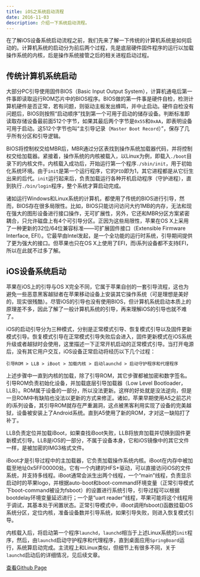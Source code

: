 ```yaml
---
title: iOS之系统启动流程
date: 2016-11-03
description: 介绍一下系统启动流程。
---
```


在了解iOS设备系统启动流程之前，我们先来了解一下传统的计算机系统是如何启动的。计算机系统的启动分为前后两个过程，先是底层硬件固件程序的运行以加载操作系统的内核，后是操作系统接管之后的相关进程启动过程。

## 传统计算机系统启动

大部分PC引导使用固件BIOS（Basic Input Output System），计算机通电后第一件事即读取运行ROM芯片中的BIOS程序。BIOS做的第一件事是硬件自检，检测计算机硬件是否正常，若有问题，则驱动主板发出蜂鸣，并中止启动。硬件自检没有问题后，BIOS则按照“启动顺序”找到第一个可用于启动的储存设备。判断标准即读取存储设备最前面512个字节，如果其最后两个字节是`0x55`和`0xAA`，即表明设备可用于启动。这512个字节也叫“主引导记录（`Master Boot Record`）”，保存了几乎所有分区和引导逻辑。

BIOS将控制权交给MBR后，MBR通过分区表找到操作系统加载器代码，并将控制权交给加载器。紧接着，操作系统的内核被载入，以Linux为例，即载入`./boot`目录下的内核文件。内核载入成功后，开始运行第一个程序`./sbin/init`，用于初始化系统环境。由于`init`是第一个运行程序，它的`PID`即为1，其它进程都是从它衍生出来的后代。`init`运行起来后，负责加载运行各种开机启动程序（守护进程），直到执行`./bin/login`程序，整个系统才算启动完成。

诸如运行Windows和Linux系统的计算机，都使用了传统的BIOS进行引导，然而，BIOS存在很多局限性。比如，BIOS只能访问访问大约1MB的内存，无法和现在强大的图形设备进行接口操作，无可扩展性，另外，它还和MBR分区方案紧密耦合，只允许磁盘上有4个可引导分区。正因为这些局限性，苹果在OS X上采用了一种更新的32位/64位兼容标准——可扩展固件接口（Extensible Firmware Interface, EFI）。它最早由Intel发起，是一个全功能的运行时系统，引导期间提供了更为强大的接口。但苹果也只在OS X上使用了EFI，而i系列设备都不支持EFI，所以在此就不过多了解。

## iOS设备系统启动

苹果在iOS上的引导与OS X完全不同，它属于苹果自创的一套引导流程，这也为避免一些恶意黑客越狱者在苹果移动设备上安装其它操作系统（可是理想是美好的，现实很残酷）。尽管iOS的引导也没有使用BIOS，但计算机系统启动本质上的原理差不多，因此了解了一般计算机系统的引导，再来理解iOS的引导也就不难了。

iOS的启动引导分为三种模式，分别是正常模式引导、恢复模式引导以及固件更新模式引导。恢复模式引导在正常模式引导失败后会进入，固件更新模式在iOS系统升级或者越狱时会使用，这里描述一下正常开机启动的正常模式引导。当打开电源后，没有其它用户交互，iOS设备正常启动将经历以下几个过程：

```text
引导ROM > LLB > iBoot > 加载内核 > 启动launchd > 启动守护程序和代理程序
```

上述步骤中一直到内核的加载，除了引导ROM，其它步骤都被加密和数字签名。引导ROM负责初始化设备，并加载底层引导加载器（Low Level Bootloader，LLB）。ROM属于设备的一部分，所以没法更新。这样的好处就是没法逆向，但是一旦ROM中有缺陷也没法以更新的方式来修正。诸如，苹果早期使用A5之前芯片的i系列设备，其引导ROM就存在严重漏洞，这点被黑客利用实现了设备的完美越狱，设备被安装上了Android系统。直到A5使用了新的ROM，才对这一缺陷打了补丁。

LLB负责定位并加载iBoot，如果查找iBoot失败，LLB将放弃加载并切换到固件更新模式引导。LLB是iOS的一部分，不属于设备本身，它和iOS镜像中的其它文件一样，是被加密的IMG3格式文件。

iBoot才是引导过程中的主加载器，它负责加载操作系统内核。iBoot在内存中被加载至地址0x5FF00000处。它有一个内建的HFS+驱动，可以直接访问iOS的文件系统，并支持多线程。iBoot通常会派生出两个线程，一个“main”线程，负责显示启动时的苹果logo，并根据auto-boot和boot-command环境变量（正常引导模式下boot-command被设为fsboot）的设置进行系统引导，引导过程可以根据bootdelay环境变量延迟进行；一个是“uart reader”线程，苹果可能将这个线程用于调试，其基本处于闲置状态。正常引导模式中，iBoot调用fsboot()函数挂载iOS系统分区，定位内核，准备设备数并引导系统，如果引导失败，则进入恢复模式引导。

内核载入后，将启动第一个程序`launchd`，`launchd`相当于上述Linux系统的`init`程序，然后，由`launchd`启动守护程序和代理程序，直到桌面应用`SpringBoard`运行，系统算启动完成。主流程上和Linux类似，但细节上有很多不同，关于`launchd`启动后的详细情况，见后续文章。


[查看Github Page](https://github.com/hncoder/hncoder.github.io/blob/master/_posts/2016-11-03-ios-boot-process.md)

